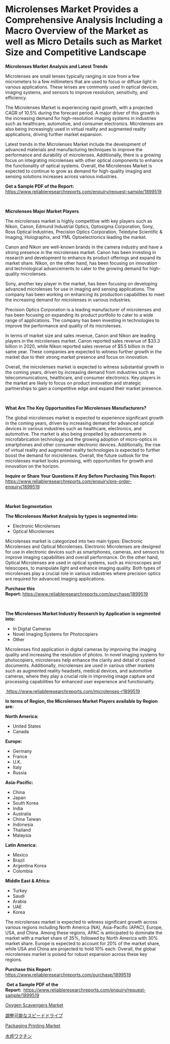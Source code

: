 <p><h1>Microlenses Market Provides a Comprehensive Analysis Including a Macro Overview of the Market as well as Micro Details such as Market Size and Competitive Landscape</h1></p><p><strong>Microlenses Market Analysis and Latest Trends</strong></p>
<p><p>Microlenses are small lenses typically ranging in size from a few micrometers to a few millimeters that are used to focus or diffuse light in various applications. These lenses are commonly used in optical devices, imaging systems, and sensors to improve resolution, sensitivity, and efficiency.</p><p>The Microlenses Market is experiencing rapid growth, with a projected CAGR of 10.5% during the forecast period. A major driver of this growth is the increasing demand for high-resolution imaging systems in industries such as healthcare, automotive, and consumer electronics. Microlenses are also being increasingly used in virtual reality and augmented reality applications, driving further market expansion.</p><p>Latest trends in the Microlenses Market include the development of advanced materials and manufacturing techniques to improve the performance and durability of microlenses. Additionally, there is a growing focus on integrating microlenses with other optical components to enhance the functionality of optical systems. Overall, the Microlenses Market is expected to continue to grow as demand for high-quality imaging and sensing solutions increases across various industries.</p></p>
<p><strong>Get a Sample PDF of the Report:&nbsp;</strong> <a href="https://www.reliableresearchreports.com/enquiry/request-sample/1899519">https://www.reliableresearchreports.com/enquiry/request-sample/1899519</a></p>
<p>&nbsp;</p>
<p><strong>Microlenses Major Market Players</strong></p>
<p><p>The microlenses market is highly competitive with key players such as Nikon, Canon, Edmund Industrial Optics, Optosigma Corporation, Sony, Ross Optical Industries, Precision Optics Corporation, Teledyne Scientific & Imaging, Holographix, and YML Optoelectronics leading the market. </p><p>Canon and Nikon are well-known brands in the camera industry and have a strong presence in the microlenses market. Canon has been investing in research and development to enhance its product offerings and expand its market share. Nikon, on the other hand, has been focusing on innovation and technological advancements to cater to the growing demand for high-quality microlenses.</p><p>Sony, another key player in the market, has been focusing on developing advanced microlenses for use in imaging and sensing applications. The company has been working on enhancing its production capabilities to meet the increasing demand for microlenses in various industries.</p><p>Precision Optics Corporation is a leading manufacturer of microlenses and has been focusing on expanding its product portfolio to cater to a wide range of applications. The company has been investing in technologies to improve the performance and quality of its microlenses.</p><p>In terms of market size and sales revenue, Canon and Nikon are leading players in the microlenses market. Canon reported sales revenue of $33.3 billion in 2020, while Nikon reported sales revenue of $5.5 billion in the same year. These companies are expected to witness further growth in the market due to their strong market presence and focus on innovation.</p><p>Overall, the microlenses market is expected to witness substantial growth in the coming years, driven by increasing demand from industries such as telecommunications, healthcare, and consumer electronics. Key players in the market are likely to focus on product innovation and strategic partnerships to gain a competitive edge and expand their market presence.</p></p>
<p>&nbsp;</p>
<p><strong>What Are The Key Opportunities For Microlenses Manufacturers?</strong></p>
<p><p>The global microlenses market is expected to experience significant growth in the coming years, driven by increasing demand for advanced optical devices in various industries such as healthcare, electronics, and automotive. The market is also being propelled by advancements in microfabrication technology and the growing adoption of micro-optics in smartphones and other consumer electronic devices. Additionally, the rise of virtual reality and augmented reality technologies is expected to further boost the demand for microlenses. Overall, the future outlook for the microlenses market looks promising, with opportunities for growth and innovation on the horizon.</p></p>
<p><strong>Inquire or Share Your Questions If Any Before Purchasing This Report:</strong> <a href="https://www.reliableresearchreports.com/enquiry/pre-order-enquiry/1899519">https://www.reliableresearchreports.com/enquiry/pre-order-enquiry/1899519</a></p>
<p>&nbsp;</p>
<p><strong>Market Segmentation</strong></p>
<p><strong>The Microlenses Market Analysis by types is segmented into:</strong></p>
<p><ul><li>Electronic Microlenses</li><li>Optical Microlenses</li></ul></p>
<p><p>Microlenses market is categorized into two main types: Electronic Microlenses and Optical Microlenses. Electronic Microlenses are designed for use in electronic devices such as smartphones, cameras, and sensors to improve imaging capabilities and overall performance. On the other hand, Optical Microlenses are used in optical systems, such as microscopes and telescopes, to manipulate light and enhance imaging quality. Both types of microlenses play a crucial role in various industries where precision optics are required for advanced imaging applications.</p></p>
<p><strong>Purchase this Report:&nbsp;</strong><a href="https://www.reliableresearchreports.com/purchase/1899519">https://www.reliableresearchreports.com/purchase/1899519</a></p>
<p>&nbsp;</p>
<p><strong>The Microlenses Market Industry Research by Application is segmented into:</strong></p>
<p><ul><li>In Digital Cameras</li><li>Novel Imaging Systems for Photocopiers</li><li>Other</li></ul></p>
<p><p>Microlenses find application in digital cameras by improving the imaging quality and increasing the resolution of photos. In novel imaging systems for photocopiers, microlenses help enhance the clarity and detail of copied documents. Additionally, microlenses are used in various other markets such as augmented reality headsets, medical devices, and automotive cameras, where they play a crucial role in improving image capture and processing capabilities for enhanced user experience and functionality.</p></p>
<p><a href="https://www.reliableresearchreports.com/microlenses-r1899519">&nbsp;https://www.reliableresearchreports.com/microlenses-r1899519</a></p>
<p><strong>In terms of Region, the Microlenses Market Players available by Region are:</strong></p>
<p>
    <p> <strong> North America: </strong>
        <ul>
            <li>United States</li>
            <li>Canada</li>
        </ul>
        </p> 
    <p> <strong> Europe: </strong>
        <ul>
            <li>Germany</li>
            <li>France</li>
            <li>U.K.</li>
            <li>Italy</li>
            <li>Russia</li>
        </ul>
        </p> 
    <p> <strong> Asia-Pacific: </strong>
        <ul>
            <li>China</li>
            <li>Japan</li>
            <li>South Korea</li>
            <li>India</li>
            <li>Australia</li>
            <li>China Taiwan</li>
            <li>Indonesia</li>
            <li>Thailand</li>
            <li>Malaysia</li>
        </ul>
        </p> 
    <p> <strong> Latin America: </strong>
        <ul>
            <li>Mexico</li>
            <li>Brazil</li>
            <li>Argentina Korea</li>
            <li>Colombia</li>
        </ul>
        </p> 
    <p> <strong> Middle East & Africa: </strong>
        <ul>
            <li>Turkey</li>
            <li>Saudi</li>
            <li>Arabia</li>
            <li>UAE</li>
            <li>Korea</li>
        </ul>
    </p>
    </p>
<p><p>The microlenses market is expected to witness significant growth across various regions including North America (NA), Asia-Pacific (APAC), Europe, USA, and China. Among these regions, APAC is anticipated to dominate the market with a market share of 35%, followed by North America with 30% market share. Europe is expected to account for 20% of the market share, while USA and China are projected to hold 10% each. Overall, the global microlenses market is poised for robust expansion across these key regions.</p></p>
<p><strong>Purchase this Report: </strong><a href="https://www.reliableresearchreports.com/purchase/1899519">https://www.reliableresearchreports.com/purchase/1899519</a></p>
<p>&nbsp;<strong>Get a Sample PDF of the Report:&nbsp;&nbsp;</strong><a href="https://www.reliableresearchreports.com/enquiry/request-sample/1899519">https://www.reliableresearchreports.com/enquiry/request-sample/1899519</a></p>
<p><strong></strong></p>
<p><p><a href="https://issuu.com/reportprime-2/docs/oxygen-scavengers-market-size-2030.pptx">Oxygen Scavengers Market</a></p><p><a href="https://github.com/hilmi-2a/Market-Research-Report-List-1/blob/main/943693636922.md">調整可能なスピードドライブ</a></p><p><a href="https://issuu.com/reportprime-2/docs/packaging-printing-market-size-2030.pptx">Packaging Printing Market</a></p><p><a href="https://github.com/jkjreqjscoxx7/Market-Research-Report-List-1/blob/main/398073836921.md">水痘ワクチン</a></p></p>